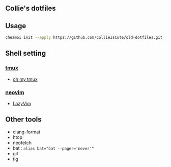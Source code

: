 Collie's dotfiles
---

## Usage
```bash
chezmoi init --apply https://github.com/CollieIsCute/old-dotfiles.git --branch feature/introduce_chezmoi --verbose
```

## Shell setting
### [tmux](https://github.com/tmux/tmux) 
- [oh my tmux](https://github.com/gpakosz/.tmux)
### [neovim](https://github.com/neovim/neovim)
- [LazyVim](https://github.com/LazyVim/LazyVim) 

## Other tools
- clang-format
- htop
- neofetch
- bat : `alias bat="bat --pager='never'"`
- git
- tig
